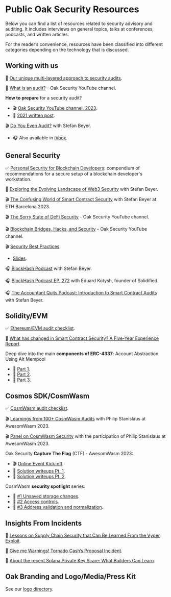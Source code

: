 # Public Oak Security Resources

Below you can find a list of resources related to security advisory and auditing. It includes interviews on general topics, talks at conferences, podcasts, and written articles.

For the reader’s convenience, resources have been classified into different categories depending on the technology that is discussed.


## Working with us

📄 [Our unique multi-layered approach to security audits](https://medium.com/oak-security/there-is-no-perfect-methodology-our-unique-multi-layered-approach-to-security-audits-15e6a9fc7c0f).

📄 [What is an audit?](https://youtu.be/Z-uFw4qhFR0) - Oak Security YouTube channel.

**How to prepare** for a security audit?
- 🎬 [Oak Security YouTube channel, 2023](https://youtu.be/uC_s2vtnsKk).
- 📄 [2021 written post](https://medium.com/oak-security/how-to-prepare-for-a-blockchain-security-audit-6da3c1ad1683).

🎬 [Do You Even Audit?](https://www.youtube.com/watch?v=o4ZvxwH9Cd8) with Stefan Beyer.
- 🎧 Also available in [iVoox](https://www.ivoox.com/stefan-beyer-do-you-even-audit-audios-mp3_rf_113658892_1.html).


## General Security

✅ [Personal Security for Blockchain Developers](https://github.com/oak-security/resources/blob/main/docs/Personal%20Security%20Guidelines%20for%20Blockchain%20developers.pdf): compendium of recommendations for a secure setup of a blockchain developer's workstation.

📄 [Exploring the Evolving Landscape of Web3 Security](https://www.linkedin.com/pulse/exploring-evolving-landscape-web3-security-stefan-beyer/)  with Stefan Beyer.

🎬 [The Confusing World of Smart Contract Security](https://www.youtube.com/watch?v=iPFZcsQ2Jeg&t=1835s) with Stefan Beyer at ETH Barcelona 2023.

🎬 [The Sorry State of DeFi Security](https://youtu.be/w7M0e1hg0FE) - Oak Security YouTube channel.

🎬 [Blockchain Bridges, Hacks, and Security](https://youtu.be/grmzAU1Ae4Q) - Oak Security YouTube channel.

🎬 [Security Best Practices](https://www.youtube.com/watch?v=a9ScoOIXxXc).
- [Slides](https://github.com/oak-security/resources/blob/main/docs/Smart%20Contract%20Security.pdf).

🎧 [BlockHash Podcast](https://www.youtube.com/watch?v=CYbaC6ioyAY) with Stefan Beyer.

🎧 [BlockHash Podcast EP. 272](https://www.youtube.com/watch?v=q3r4IDfENzM) with Eduard Kotysh, founder of Solidified.

🎧 [The Accountant Quits Podcast: Introduction to Smart Contract Audits](https://www.theaccountantquits.com/podcast/on-smart-contract-audits) with Stefan Beyer.


## Solidity/EVM

✅ [Ethereum/EVM audit checklist](https://github.com/oak-security/resources/blob/main/checklists/Ethereum%20Smart%20Contract%20Audit%20Checklist.pdf).

📄 [What has changed in Smart Contract Security? A Five-Year Experience Report](https://medium.com/oak-security/what-has-changed-in-smart-contract-security-a-five-year-experience-report-daab68bbf65c).

Deep dive into the main **components of ERC-4337**: Account Abstraction Using Alt Mempool
- 📄 [Part 1](https://medium.com/oak-security/a-deep-dive-into-the-main-components-of-erc-4337-account-abstraction-using-alt-mempool-part-1-3a1ed1bd3a9b).
- 📄 [Part 2](https://medium.com/oak-security/a-deep-dive-into-the-main-components-of-erc-4337-account-abstraction-using-alt-mempool-part-2-0c62617d9ebe).
- 📄 [Part 3](https://medium.com/oak-security/a-deep-dive-into-the-main-components-of-erc-4337-account-abstraction-using-alt-mempool-part-3-6d721ff45f5f).


## Cosmos SDK/CosmWasm

✅ [CosmWasm audit checklist](https://github.com/oak-security/resources/blob/main/checklists/CosmWasm%20Smart%20Contract%20Audit%20Checklist.pdf).

🎬 [Learnings from 100+ CosmWasm Audits](https://www.youtube.com/watch?v=9rOjEnolxWQ) with Philip Stanislaus at  AwesomWasm 2023.

🎬 [Panel on CosmWasm Security](https://youtu.be/VNwoLZZSoYs?feature=shared&t=8415) with the participation of Philip Stanislaus at AwesomWasm 2023.

Oak Security **Capture The Flag** (CTF) - AwesomWasm 2023:
- 🎬 [Online Event Kick-off](https://youtube.com/live/YIb3UsLxlbQ)
- 📄 [Solution️ writeups Pt. 1](https://medium.com/oak-security/capture-the-flag-%EF%B8%8Fwriteups-awesomwasm-2023-pt-1-a40c6e506b49).
- 📄 [Solution️ writeups Pt. 2](https://medium.com/oak-security/capture-the-flag-%EF%B8%8Fwriteups-awesomwasm-2023-pt-2-cb3e9b297c0).

CosmWasm **security spotlight** series:
- 📄 [#1 Unsaved storage changes](https://medium.com/oak-security/cosmwasm-security-spotlight-1-cba294b27ea2).
- 📄 [#2 Access controls](https://medium.com/oak-security/cosmwasm-security-spotlight-2-3b8abeb066a1).
- 📄 [#3 Address validation and normalization](https://medium.com/oak-security/cosmwasm-security-spotlight-3-2b11f36fd61).


## Insights From Incidents

📄 [Lessons on Supply Chain Security that Can Be Learned From the Vyper Exploit](https://medium.com/oak-security/lessons-on-supply-chain-security-that-can-be-learned-from-the-vyper-exploit-50f8e1e4b154).

📄 [Give me Warnings! Tornado Cash’s Proposal Incident](https://medium.com/oak-security/give-me-warnings-tornado-cashs-proposal-incident-e70d125aa52c).

📄 [About the recent Solana Private Key Scare: What Builders Can Learn](https://medium.com/oak-security/about-the-recent-solana-private-key-scare-what-builders-can-learn-ed66bdfad0b6).


## Oak Branding and Logo/Media/Press Kit

See our [logo directory](./oak-logo/README.md).
